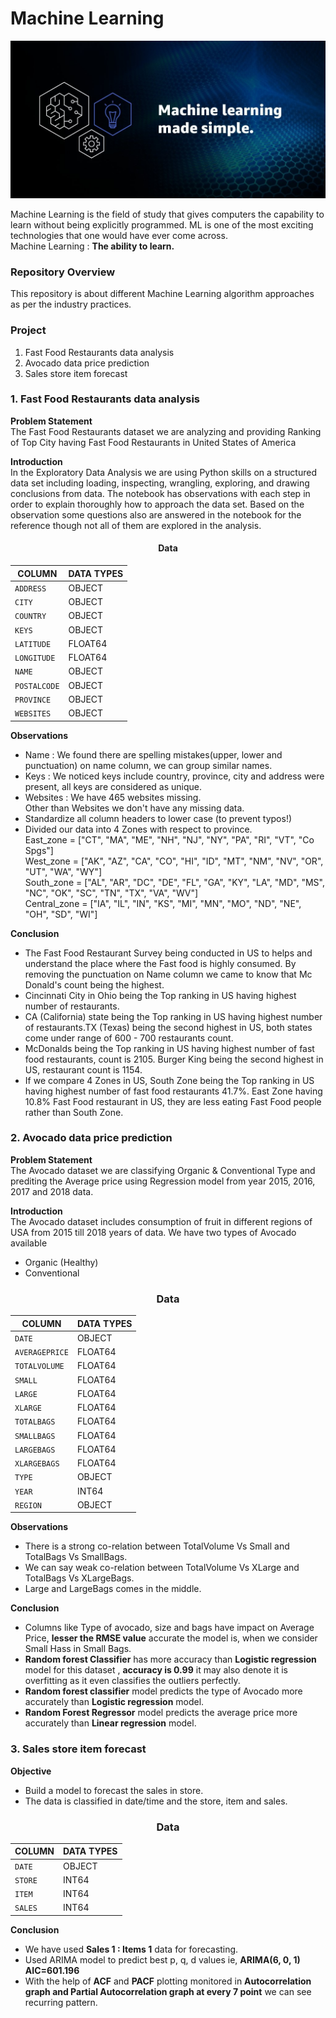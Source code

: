 # Machine Learning
![ML3.jpg](image/ML3.jpg)

Machine Learning is the field of study that gives computers the capability to learn without being explicitly programmed. ML is one of the most exciting technologies that one would have ever come across.<br>
Machine Learning : __The ability to learn.__

### Repository Overview

This repository is about different Machine Learning algorithm approaches as per the industry practices.


### Project

1. Fast Food Restaurants data analysis
2. Avocado data price prediction
3. Sales store item forecast


### 1. Fast Food Restaurants data analysis

<b>Problem Statement</b><br>
The Fast Food Restaurants dataset we are analyzing and providing Ranking of Top City having Fast Food Restaurants in United States of America


<b>Introduction</b><br>
In the Exploratory Data Analysis we are using Python skills on a structured data set including loading, inspecting, wrangling, exploring, and drawing conclusions from data. The notebook has observations with each step in order to explain thoroughly how to approach the data set. Based on the observation some questions also are answered in the notebook for the reference though not all of them are explored in the analysis.


#### <center>Data
| COLUMN | DATA TYPES |
| --- | --- |
| `ADDRESS`    |    OBJECT|
| `CITY`       |    OBJECT|
| `COUNTRY`    |    OBJECT|
| `KEYS`       |    OBJECT|
| `LATITUDE`   |    FLOAT64|
| `LONGITUDE`  |    FLOAT64|
| `NAME`       |    OBJECT|
| `POSTALCODE` |    OBJECT|
| `PROVINCE`   |    OBJECT|
| `WEBSITES`   |    OBJECT|


<b>Observations</b><br>
* Name : We found there are spelling mistakes(upper, lower and punctuation) on name column, we can group similar names.
* Keys : We noticed keys include country, province, city and address were present, all keys are considered as unique.
* Websites : We have 465 websites missing.<br>
Other than Websites we don't have any missing data.
* Standardize all column headers to lower case (to prevent typos!)
* Divided our data into 4 Zones with respect to province.<br>
East_zone = ["CT", "MA", "ME", "NH", "NJ", "NY", "PA", "RI", "VT", "Co Spgs"]<br>
West_zone = ["AK", "AZ", "CA", "CO", "HI", "ID", "MT", "NM", "NV", "OR", "UT", "WA", "WY"]<br>
South_zone = ["AL", "AR", "DC", "DE", "FL", "GA", "KY", "LA", "MD", "MS", "NC", "OK", "SC", "TN", "TX", "VA", "WV"]<br>
Central_zone = ["IA", "IL", "IN", "KS", "MI", "MN", "MO", "ND", "NE", "OH", "SD", "WI"]<br>


<b>Conclusion</b><br>
* The Fast Food Restaurant Survey being conducted in US to helps and understand the place where the Fast food is highly consumed. By removing the punctuation on Name column we came to know that Mc Donald's count being the highest.
* Cincinnati City in Ohio being the Top ranking in US having highest number of restaurants.
* CA (California) state being the Top ranking in US having highest number of restaurants.TX (Texas) being the second highest in US, both states come under range of 600 - 700 restaurants count.
* McDonalds being the Top ranking in US having highest number of fast food restaurants, count is 2105. Burger King being the second highest in US, restaurant count is 1154.
* If we compare 4 Zones in US, South Zone being the Top ranking in US having highest number of fast food restaurants 41.7%. East Zone having 10.8% Fast Food restaurant in US, they are less eating Fast Food people rather than South Zone.


### 2. Avocado data price prediction

<b>Problem Statement</b><br>
The Avocado dataset we are classifying Organic & Conventional Type and prediting the Average price using Regression model from year 2015, 2016, 2017 and 2018 data.


<b>Introduction</b><br>
The Avocado dataset includes consumption of fruit in different regions of USA from 2015 till 2018 years of data.
We have two types of Avocado available
* Organic (Healthy)
* Conventional


### <center>Data
| COLUMN | DATA TYPES |
| --- | --- |
| `DATE`            |   OBJECT |
| `AVERAGEPRICE`    |   FLOAT64 | 
| `TOTALVOLUME`     |   FLOAT64 |
| `SMALL`           |   FLOAT64 |
| `LARGE`           |   FLOAT64 |
| `XLARGE`          |   FLOAT64 |
| `TOTALBAGS`       |   FLOAT64 |
| `SMALLBAGS`       |   FLOAT64 |
| `LARGEBAGS`       |   FLOAT64 |
| `XLARGEBAGS`      |   FLOAT64 |
| `TYPE`            |   OBJECT |
| `YEAR`            |   INT64 |
| `REGION`	         |   OBJECT |

<b>Observations</b><br>
* There is a strong co-relation between TotalVolume Vs Small and TotalBags Vs SmallBags.
* We can say weak co-relation between TotalVolume Vs XLarge and TotalBags Vs XLargeBags.
* Large and LargeBags comes in the middle.


<b>Conclusion</b><br>
* Columns like Type of avocado, size and bags have impact on Average Price, __lesser the RMSE value__ accurate the model is, when we consider Small Hass in Small Bags.
* __Random forest Classifier__ has more accuracy than __Logistic regression__ model for this dataset , __accuracy is 0.99__ it may also denote it is overfitting as it even classifies the outliers perfectly.
* __Random forest classifier__ model predicts the type of Avocado more accurately than __Logistic regression__ model.
* __Random Forest Regressor__ model predicts the average price more accurately than __Linear regression__ model.


### 3. Sales store item forecast

<b>Objective</b><br>
* Build a model to forecast the sales in store.
* The data is classified in date/time and the store, item and sales.

### <center>Data
| COLUMN | DATA TYPES |
| --- | --- |
| `DATE`     |   OBJECT |
| `STORE`    |   INT64 |
| `ITEM`    |   INT64 |
| `SALES`    |   INT64 |

<b>Conclusion</b>
* We have used __Sales 1 : Items 1__ data for forecasting.
* Used ARIMA model to predict best p, q, d values ie, __ARIMA(6, 0, 1) AIC=601.196__
* With the help of __ACF__ and __PACF__ plotting monitored in __Autocorrelation graph and Partial Autocorrelation graph at every 7 point__ we can see recurring pattern.
